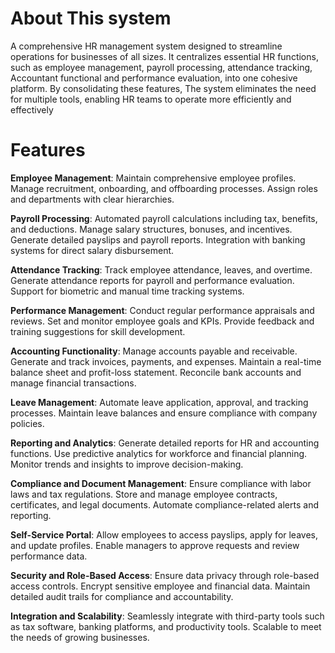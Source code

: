 <h1>About This system</h1>

 A comprehensive HR management system designed to streamline operations for businesses of all sizes. It centralizes essential HR functions, such as employee management, payroll processing, attendance tracking, Accountant functional and performance evaluation, into one cohesive platform. By consolidating these features, The system eliminates the need for multiple tools, enabling HR teams to operate more efficiently and effectively

 <h1>Features</h1>

**Employee Management**:
Maintain comprehensive employee profiles.
Manage recruitment, onboarding, and offboarding processes.
Assign roles and departments with clear hierarchies.


 **Payroll Processing**:
Automated payroll calculations including tax, benefits, and deductions.
Manage salary structures, bonuses, and incentives.
Generate detailed payslips and payroll reports.
Integration with banking systems for direct salary disbursement.


**Attendance Tracking**:
Track employee attendance, leaves, and overtime.
Generate attendance reports for payroll and performance evaluation.
Support for biometric and manual time tracking systems.


**Performance Management**:
Conduct regular performance appraisals and reviews.
Set and monitor employee goals and KPIs.
Provide feedback and training suggestions for skill development.

**Accounting Functionality**:
Manage accounts payable and receivable.
Generate and track invoices, payments, and expenses.
Maintain a real-time balance sheet and profit-loss statement.
Reconcile bank accounts and manage financial transactions.


**Leave Management**:
Automate leave application, approval, and tracking processes.
Maintain leave balances and ensure compliance with company policies.

**Reporting and Analytics**:
Generate detailed reports for HR and accounting functions.
Use predictive analytics for workforce and financial planning.
Monitor trends and insights to improve decision-making.

**Compliance and Document Management**:
Ensure compliance with labor laws and tax regulations.
Store and manage employee contracts, certificates, and legal documents.
Automate compliance-related alerts and reporting.

**Self-Service Portal**:
Allow employees to access payslips, apply for leaves, and update profiles.
Enable managers to approve requests and review performance data.

**Security and Role-Based Access**:
Ensure data privacy through role-based access controls.
Encrypt sensitive employee and financial data.
Maintain detailed audit trails for compliance and accountability.

**Integration and Scalability**:
Seamlessly integrate with third-party tools such as tax software, banking platforms, and productivity tools.
Scalable to meet the needs of growing businesses.




